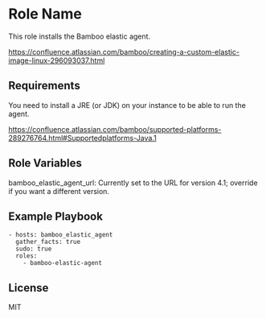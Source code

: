 Role Name
=========

This role installs the Bamboo elastic agent.

https://confluence.atlassian.com/bamboo/creating-a-custom-elastic-image-linux-296093037.html

Requirements
------------

You need to install a JRE (or JDK) on your instance to be able to run the agent. 

https://confluence.atlassian.com/bamboo/supported-platforms-289276764.html#Supportedplatforms-Java.1

Role Variables
--------------

bamboo_elastic_agent_url: Currently set to the URL for version 4.1; override if you want a different version.

Example Playbook
----------------

    - hosts: bamboo_elastic_agent
      gather_facts: true
      sudo: true
      roles:
        - bamboo-elastic-agent

License
-------

MIT
